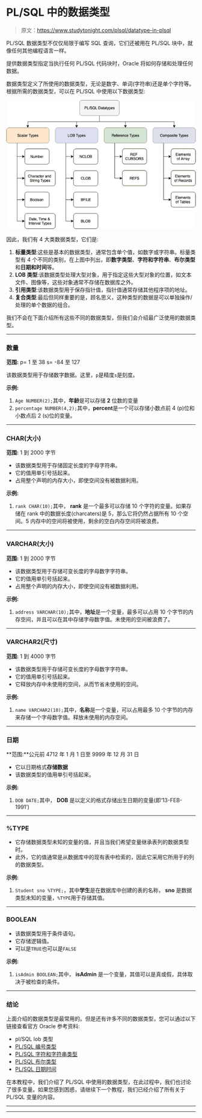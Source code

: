 # PL/SQL 中的数据类型

> 原文：<https://www.studytonight.com/plsql/datatype-in-plsql>

PL/SQL 数据类型不仅仅局限于编写 SQL 查询，它们还被用在 PL/SQL 块中，就像任何其他编程语言一样。

提供数据类型指定当执行任何 PL/SQL 代码块时，Oracle 将如何存储和处理任何数据。

数据类型定义了所使用的数据类型，无论是数字、单词(字符串)还是单个字符等。根据所需的数据类型，可以在 PL/SQL 中使用以下数据类型:

![PL/SQL Datatypes](img/200da5bc6cad1860775918aef5d9b815.png)

因此，我们有 4 大类数据类型，它们是:

1.  **标量类型**:这些是基本的数据类型，通常包含单个值，如数字或字符串。标量类型有 4 个不同的类别，在上图中列出，即**数字类型**、**字符和字符串**、**布尔类型**和**日期和时间**等。
2.  **LOB 类型**:该数据类型处理大型对象，用于指定这些大型对象的位置，如文本文件、图像等，这些对象通常不存储在数据库之外。
3.  **引用类型**:该数据类型用于保存指针值，指针值通常存储其他程序项的地址。
4.  **复合类型**:最后但同样重要的是，顾名思义，这种类型的数据是可以单独操作/处理的单个数据的组合。

我们不会在下面介绍所有这些不同的数据类型，但我们会介绍最广泛使用的数据类型。

* * *

### 数量

**范围:** p= 1 至 38 s= -84 至 127

该数据类型用于存储数字数据。这里，`p`是精度`s`是刻度。

**示例:**

1.  `Age NUMBER(2);`其中，**年龄**是可以存储 **2** 位数的变量
2.  `percentage NUMBER(4,2);`其中，**percent**是一个可以存储小数点前 4 (p)位和小数点后 2 (s)位的变量。

* * *

### CHAR(大小)

**范围:** 1 到 2000 字节

*   该数据类型用于存储固定长度的字母字符串。
*   它的值用单引号括起来。
*   占用整个声明的内存大小，即使空间没有被数据利用。

**示例:**

1.  `rank CHAR(10);`其中， **rank** 是一个最多可以存储 10 个字符的变量。如果存储在 rank 中的数据长度(charcaters)是 5，那么它将仍然占据所有 10 个空间。5 内存中的空间将被使用，剩余的空白内存空间将被浪费。

* * *

### VARCHAR(大小)

**范围:** 1 到 2000 字节

*   该数据类型用于存储可变长度的字母数字字符串。
*   它的值用单引号括起来。
*   占用整个声明的内存大小，即使空间没有被数据利用。

**示例:**

1.  `address VARCHAR(10);`其中，**地址**是一个变量，最多可以占用 10 个字节的内存空间，并且可以在其中存储字母数字值。未使用的空间被浪费了。

* * *

### VARCHAR2(尺寸)

**范围:** 1 到 4000 字节

*   该数据类型用于存储可变长度的字母数字字符串。
*   它的值用单引号括起来。
*   它释放内存中未使用的空间，从而节省未使用的空间。

**示例:**

1.  `name VARCHAR2(10);`其中，**名称**是一个变量，可以占用最多 10 个字节的内存来存储一个字母数字值。释放未使用的内存空间。

* * *

### 日期

**范围:**公元前 4712 年 1 月 1 日至 9999 年 12 月 31 日

*   它以日期格式**存储数据**
*   该数据类型的值用单引号括起来。

**示例:**

1.  `DOB DATE;`其中， **DOB** 是以定义的格式存储出生日期的变量(即‘13-FEB-1991’)

* * *

### %TYPE

*   它存储数据类型未知的变量的值，并且当我们希望变量继承表列的数据类型时。
*   此外，它的值通常是从数据库中的现有表中检索的，因此它采用它所用于的列的数据类型。

**示例:**

1.  `Student sno %TYPE;`，其中**学生**是在数据库中创建的表的名称， **sno** 是数据类型未知的变量，`%TYPE`用于存储其值。

* * *

### BOOLEAN

*   该数据类型用于条件语句。
*   它存储逻辑值。
*   可以是`TRUE`也可以是`FALSE`

**示例:**

1.  `isAdmin BOOLEAN;`其中， **isAdmin** 是一个变量，其值可以是真或假，具体取决于被检查的条件。

* * *

### 结论

上面介绍的数据类型是最常用的。但是还有许多不同的数据类型，您可以通过以下链接查看官方 Oracle 参考资料:

*   pl/SQL lob 类型
*   [PL/SQL 编号类型](https://docs.oracle.com/cd/B19306_01/appdev.102/b14261/datatypes.htm#i46029)
*   [PL/SQL 字符和字符串类型](https://docs.oracle.com/cd/B19306_01/appdev.102/b14261/datatypes.htm#i43252)
*   [PL/SQL 布尔类型](https://docs.oracle.com/cd/B19306_01/appdev.102/b14261/datatypes.htm#CJACJGBG)
*   [PL/SQL 日期时间](https://docs.oracle.com/cd/B19306_01/appdev.102/b14261/datatypes.htm#i45907)

在本教程中，我们介绍了 PL/SQL 中使用的数据类型，在此过程中，我们也讨论了很多变量。如果您感到困惑，请继续下一个教程，我们已经介绍了所有关于 PL/SQL 变量的内容。

* * *

* * *